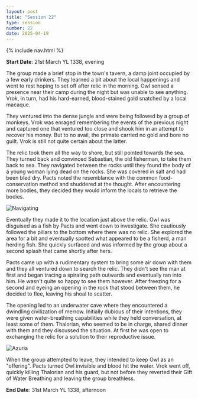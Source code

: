 ```yaml
---
layout: post
title: "Session 22"
type: session
number: 22
date: 2025-04-19
---
```


{% include nav.html %}

**Start Date**: 21st March YL 1338, evening

The group made a brief stop in the town's tavern, a damp joint occupied by a few early drinkers. They learned a bit about the local happenings and went to rest hoping to set off after relic in the morning. Owl sensed a presence near their camp during the night but was unable to see anything. Vrok, in turn, had his hard-earned, blood-stained gold snatched by a local macaque.

They ventured into the dense jungle and were being followed by a group of monkeys. Vrok was enraged remembering the events of the previous night and captured one that ventured too close and shook him in an attempt to recover his money. But to no avail, the primate carried no gold and bore no guilt. Vrok is still not quite certain about the latter.

The relic took them all the way to shore, but still pointed towards the sea. They turned back and convinced Sebastian, the old fisherman, to take them back to sea. They navigated between the rocks until they found the body of a young woman lying dead on the rocks. She was covered in salt and had been bled dry. Pacts noted the resemblance with the common food-conservation method and shuddered at the thought. After encountering more bodies, they decided they would inform the locals to retrieve the bodies.

![Navigating](/session-reports/assets/images/art/navigating.jpg)

Eventually they made it to the location just above the relic. Owl was disguised as a fish by Pacts and went down to investigate. She cautiously followed the pillars to the bottom where there was no relic. She explored the area for a bit and eventually spotted what appeared to be a fisherd, a man herding fish. She quickly surfaced and was informed by the group about a second splash that came shortly after hers.

Pacts came up with a rudimentary system to bring some air down with them and they all ventured down to search the relic. They didn't see the man at first and began tracing a spiraling path outwards and eventually ran into him. He wasn't quite so happy to see them however. After freezing for a second and eyeing an opening in the rock that stood between them, he decided to flee, leaving his shoal to scatter.

The opening led to an underwater cave where they encountered a dwindling civilization of merrow. Initially dubious of their intentions, they were given water-breathing capabilities while they held conversation, at least some of them. Thalorian, who seemed to be in charge, shared dinner with them and they discussed the situation. At first he was open to exchanging the relic for a solution to their reproductive issue.

![Azuria](/session-reports/assets/images/art/azuria.jpg)

When the group attempted to leave, they intended to keep Owl as an "offering". Pacts turned Owl invisible and blood hit the water. Vrok went off, quickly killing Thalorian and his guard, but not before they reverted their Gift of Water Breathing and leaving the group breathless.


**End Date**: 31st March YL 1338, afternoon